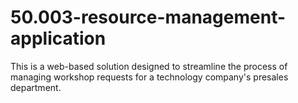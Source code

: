 # 50.003-resource-management-application
This is a web-based solution designed to streamline the process of managing workshop requests for a technology company's presales department.
